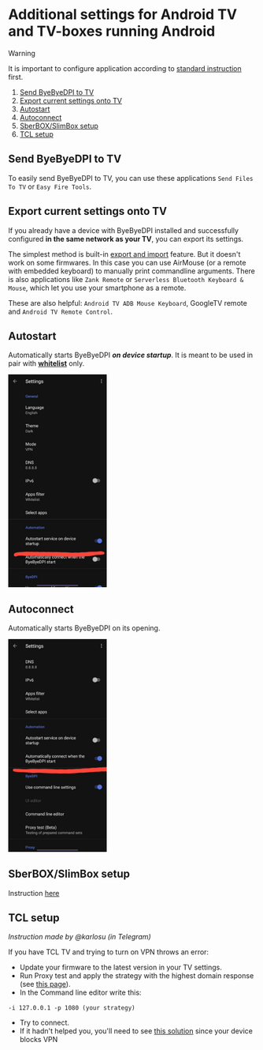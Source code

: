 # <a id="тв-приставки">Additional settings for Android TV and TV-boxes running Android</a>

> [!WARNING]
> It is important to configure application according to [standard instruction](start.en.md) first.

1. [Send ByeByeDPI to TV](#send-to-tv)
2. [Export current settings onto TV](#transfer-to-tv)
3. [Autostart](#autostart)
4. [Autoconnect](#autoconnect)
5. [SberBOX/SlimBox setup](sbox.en.md)
6. [TCL setup](#tcl)

## <a id="send-to-tv">Send ByeByeDPI to TV</a>

To easily send ByeByeDPI to TV, you can use these applications `Send Files To TV` or `Easy Fire Tools`.

## <a id="transfer-to-tv">Export current settings onto TV</a>

If you already have a device with ByeByeDPI installed and successfully configured **in the same network as your TV**, you can export its settings.

The simplest method is built-in [export and import](features.en.md#export-import) feature.
But it doesn't work on some firmwares. In this case you can use AirMouse (or a remote with embedded keyboard) to manually print commandline arguments.
There is also applications like `Zank Remote` or `Serverless Bluetooth Keyboard & Mouse`, which let you use your smartphone as a remote.

These are also helpful: `Android TV ADB Mouse Keyboard`, GoogleTV remote and `Android TV Remote Control`.

## <a id="autostart">Autostart</a>

Automatically starts ByeByeDPI **_on device startup_**. It is meant to be used in pair with **[whitelist](features.en.md#whitelist-blacklist)** only.

<img src="images/autostart_en.jpg" width="200">

## <a id="autoconnect">Autoconnect</a>

Automatically starts ByeByeDPI on its opening.

<img src="images/autoconnect_en.jpg" width="200">

## <a id="slim-sber">SberBOX/SlimBox setup</a>

Instruction [here](sbox.en.md)

## <a id="tcl">TCL setup</a>

_Instruction made by @karlosu (in Telegram)_

If you have TCL TV and trying to turn on VPN throws an error:

- Update your firmware to the latest version in your TV settings.
- Run Proxy test and apply the strategy with the highest domain response (see [this page](start.en.md)).
- In the Command line editor write this:
```
-i 127.0.0.1 -p 1080 (your strategy)
```
- Try to connect.
- If it hadn't helped you, you'll need to see [this solution](problems.en.md#no-vpn) since your device blocks VPN
